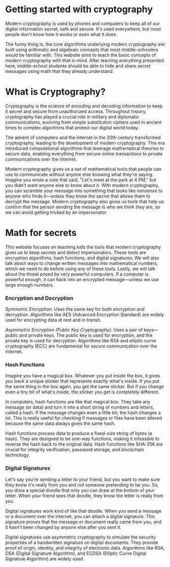 # Getting started with cryptography

Modern cryptography is used by phones and computers to keep all of our digital information secret, safe and secure.  It's used everywhere, but most people don't know how it works or even what it does.

The funny thing is, the core algorithms underlying modern cryptography are built using  arithmatic and algebraic concepts that most middle-schoolers would be familiar with.  This website aims to teach the basic concepts of modern cryptography with that in mind.  After learning everything presented here, middle-school students should be able to hide and share secret messages using math that they already understand.

# What is Cryptography?
    
Cryptography is the science of encoding and decoding information to keep it secret and secure from unauthorized access. Throughout history, cryptography has played a crucial role in military and diplomatic communications, evolving from simple substitution ciphers used in ancient times to complex algorithms that protect our digital world today. 

The advent of computers and the internet in the 20th century transformed cryptography, leading to the development of modern cryptography. This era introduced computational algorithms that leverage mathematical theories to secure data, enabling everything from secure online transactions to private communications over the internet.

Modern cryptography gives us a set of mathematical tools that people can use to communicate without anyone else knowing what they're saying. Imagine you wrote a note that said, "Let's meet at the park at 4 PM," but you didn't want anyone else to know about it. With modern cryptography, you can scramble your message into something that looks like nonsense to anyone who finds it—unless they know the secret that allows them to decrypt the message.  Modern cryptography also gives us tools that help us confirm that the person sending the message is who we think they are, so we can avoid getting tricked by an impersonator.

# Math for secrets
    
This website focuses on teaching kids the tools that modern cryptography gives us to keep secrets and detect impersonators. These tools are encryption algorithms, hash functions, and digital signatures.  We will also talk about ways to change written messages into mathematical numbers, which we need to do before using any of these tools.  Lastly, we will talk about the threat posed by very powerful computers.  If a computer is powerful enough, it can hack into an encrypted message—unless we use large enough numbers.

### Encryption and Decryption

_Symmetric Encryption:_ Uses the same key for both encryption and decryption. Algorithms like AES (Advanced Encryption Standard) are widely used for encrypting data at rest and in transit.

_Asymmetric Encryption (Public Key Cryptography):_ Uses a pair of keys—public and private keys. The public key is used for encryption, and the private key is used for decryption. Algorithms like RSA and elliptic curve cryptography (ECC) are fundamental for secure communication over the internet.

### Hash Functions

Imagine you have a magical box. Whatever you put inside the box, it gives you back a unique sticker that represents exactly what's inside. If you put the same thing in the box again, you get the same sticker. But if you change even a tiny bit of what's inside, the sticker you get is completely different.

In computers, hash functions are like that magical box. They take any message (or data) and turn it into a short string of numbers and letters, called a hash. If the message changes even a little bit, the hash changes a lot. This is really useful for checking if messages or files have been altered because the same data always gives the same hash.

Hash functions process data to produce a fixed-size string of bytes (a hash). They are designed to be one-way functions, making it infeasible to reverse the hash back to the original data. Hash functions like SHA-256 are crucial for integrity verification, password storage, and blockchain technology.

### Digital Signatures

Let's say you're sending a letter to your friend, but you want to make sure they know it's really from you and not someone pretending to be you. So, you draw a special doodle that only you can draw at the bottom of your letter. When your friend sees that doodle, they know the letter is really from you.

Digital signatures work kind of like that doodle. When you send a message or a document over the internet, you can attach a digital signature. This signature proves that the message or document really came from you, and it hasn't been changed by anyone else after you sent it.

Digital signatures use asymmetric cryptography to simulate the security properties of a handwritten signature on digital documents. They provide proof of origin, identity, and integrity of electronic data. Algorithms like RSA, DSA (Digital Signature Algorithm), and ECDSA (Elliptic Curve Digital Signature Algorithm) are widely used.
